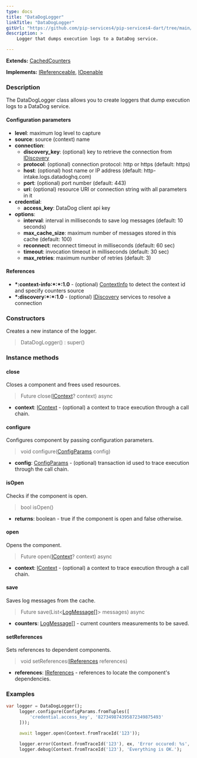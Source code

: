 ```yaml
---
type: docs
title: "DataDogLogger"
linkTitle: "DataDogLogger"
gitUrl: "https://github.com/pip-services4/pip-services4-dart/tree/main/pip-services4-datadog-darte"
description: >
    Logger that dumps execution logs to a DataDog service.

---
```


**Extends:** [CachedCounters](../../../observability/count/cached_counters/)

**Implements:** [IReferenceable](../../../components/refer/ireferenceable), [IOpenable](../../../components/run/iopenable)

### Description
The DataDogLogger class allows you to create loggers that dump execution logs to a DataDog service.


#### Configuration parameters

- **level**: maximum log level to capture
- **source**: source (context) name
- **connection**:
    - **discovery_key**: (optional) key to retrieve the connection from [IDiscovery](../../../config/connect/idiscovery)
    - **protocol**: (optional) connection protocol: http or https (default: https)
    - **host**: (optional) host name or IP address (default: http-intake.logs.datadoghq.com)
    - **port**: (optional) port number (default: 443)
    - **uri**: (optional) resource URI or connection string with all parameters in it
- **credential**:
    - **access_key**: DataDog client api key
- **options**:
    - **interval**: interval in milliseconds to save log messages (default: 10 seconds)
    - **max_cache_size**: maximum number of messages stored in this cache (default: 100)
    - **reconnect**: reconnect timeout in milliseconds (default: 60 sec)
    - **timeout**: invocation timeout in milliseconds (default: 30 sec)
    - **max_retries**: maximum number of retries (default: 3)



#### References

- **\*:context-info:\*:\*:1.0** - (optional) [ContextInfo](../../../components/context/context_info) to detect the context id and specify counters source
- **\*:discovery:\*:\*:1.0** - (optional) [IDiscovery](../../../config/connect/idiscovery) services to resolve a connection

### Constructors
Creates a new instance of the logger.

> DataDogLogger() : super()


### Instance methods

#### close
Closes a component and frees used resources.

> Future close([IContext](../../../components/context/icontext)? context) async

- **context**: [IContext](../../../components/context/icontext) - (optional) a context to trace execution through a call chain.


#### configure
Configures component by passing configuration parameters.

> void configure([ConfigParams](../../../components/config/config_params) config)

- **config**: [ConfigParams](../../../components/config/config_params) - (optional) transaction id used to trace execution through the call chain.

#### isOpen
Checks if the component is open.

> bool isOpen()

- **returns**: boolean - true if the component is open and false otherwise.


#### open
Opens the component.

> Future open([IContext](../../../components/context/icontext)? context) async

- **context**: [IContext](../../../components/context/icontext) - (optional) a context to trace execution through a call chain.


#### save
Saves log messages from the cache.

> Future save(List<[LogMessage[]](../../../observability/log/log_message)> messages) async

- **counters**: [LogMessage[]](../../../observability/log/log_message) - current counters measurements to be saved.


#### setReferences
Sets references to dependent components.

> void setReferences([IReferences](../../../components/refer/ireferences) references)

- **references**: [IReferences](../../../components/refer/ireferences) - references to locate the component's dependencies.


### Examples

```dart
var logger = DataDogLogger();
     logger.configure(ConfigParams.fromTuples([
         'credential.access_key', '827349874395872349875493'
     ]));

     await logger.open(Context.fromTraceId('123'));

     logger.error(Context.fromTraceId('123'), ex, 'Error occured: %s', ex.message);
     logger.debug(Context.fromTraceId('123'), 'Everything is OK.');
```
